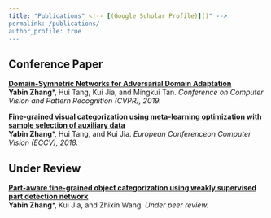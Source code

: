 ```yaml
---
title: "Publications" <!-- [(Google Scholar Profile)]()" -->
permalink: /publications/
author_profile: true
---
```


## Conference Paper

<b>[Domain-Symnetric Networks for Adversarial Domain Adaptation](https://arxiv.org/pdf/1904.04663.pdf)</b> <br> <b>Yabin Zhang</b>\*, Hui Tang, Kui Jia, and Mingkui Tan. <i>Conference on Computer Vision and Pattern Recognition (CVPR), 2019.</i> 

<b>[Fine-grained visual categorization using meta-learning optimization with sample selection of auxiliary data](http://openaccess.thecvf.com/content_ECCV_2018/papers/Yabin_Zhang_Fine-Grained_Visual_Categorization_ECCV_2018_paper.pdf)</b> <br> <b>Yabin Zhang</b>\*, Hui Tang, and Kui Jia. <i>European Conferenceon Computer Vision (ECCV), 2018.</i> 

## Under Review

<b>[Part-aware fine-grained object categorization using weakly supervised part detection network](https://arxiv.org/pdf/1806.06198.pdf)</b> <br> <b>Yabin Zhang</b>\*, Kui Jia, and Zhixin Wang. <i>Under peer review.</i> 